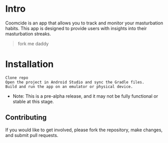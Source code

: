  
# Intro

Coomcide is an app that allows you to track and monitor your masturbation habits. This app is designed to provide users with insights into their masturbation streaks.

>  fork me daddy

# Installation

    Clone repo
    Open the project in Android Studio and sync the Gradle files.
    Build and run the app on an emulator or physical device.

- Note: This is a pre-alpha release, and it may not be fully functional or stable at this stage.

## Contributing

If you would like to get involved, please fork the repository, make changes, and submit pull requests.

